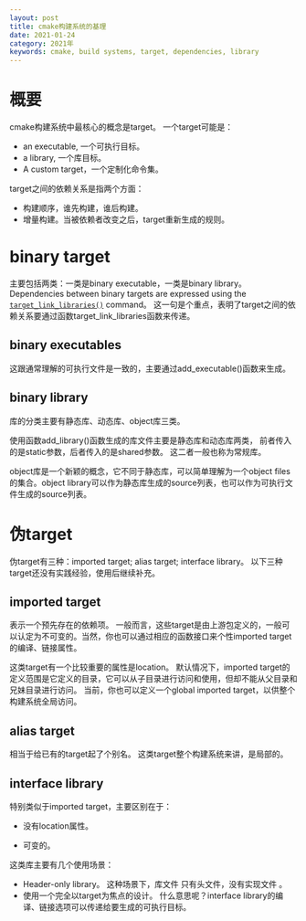 ```yaml
---
layout: post
title: cmake构建系统的基理
date: 2021-01-24
category: 2021年
keywords: cmake, build systems, target, dependencies, library
---
```


# 概要

cmake构建系统中最核心的概念是target。 一个target可能是：

- an executable, 一个可执行目标。
- a library, 一个库目标。
- A custom target，一个定制化命令集。 

target之间的依赖关系是指两个方面：

- 构建顺序，谁先构建，谁后构建。
- 增量构建。当被依赖者改变之后，target重新生成的规则。 

# binary target 

主要包括两类：一类是binary executable，一类是binary library。 Dependencies between binary targets are expressed using the [`target_link_libraries()`](https://cmake.org/cmake/help/v3.18/command/target_link_libraries.html#command:target_link_libraries) command。 这一句是个重点，表明了target之间的依赖关系要通过函数target_link_libraries函数来传递。 

## binary executables

这跟通常理解的可执行文件是一致的，主要通过add_executable()函数来生成。 

## binary library

库的分类主要有静态库、动态库、object库三类。 

使用函数add_library()函数生成的库文件主要是静态库和动态库两类， 前者传入的是static参数，后者传入的是shared参数。 这二者一般也称为常规库。

object库是一个新颖的概念，它不同于静态库，可以简单理解为一个object files的集合。object library可以作为静态库生成的source列表，也可以作为可执行文件生成的source列表。

# 伪target

伪target有三种：imported target; alias target; interface library。 以下三种target还没有实践经验，使用后继续补充。

## imported target

表示一个预先存在的依赖项。 一般而言，这些target是由上游包定义的，一般可以认定为不可变的。当然，你也可以通过相应的函数接口来个性imported target的编译、链接属性。 

这类target有一个比较重要的属性是location。 默认情况下，imported target的定义范围是它定义的目录，它可以从子目录进行访问和使用，但却不能从父目录和兄妹目录进行访问。 当前，你也可以定义一个global imported target，以供整个构建系统全局访问。

## alias target

相当于给已有的target起了个别名。 这类target整个构建系统来讲，是局部的。 

## interface library

特别类似于imported target，主要区别在于：

- 没有location属性。

- 可变的。

这类库主要有几个使用场景：

- Header-only library。  这种场景下，库文件 只有头文件，没有实现文件 。 
- 使用一个完全以target为焦点的设计。 什么意思呢？interface library的编译、链接选项可以传递给要生成的可执行目标。